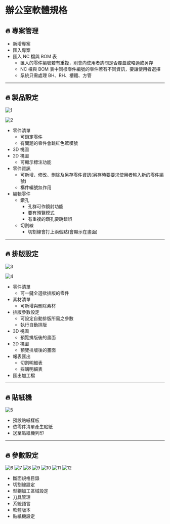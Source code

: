 # 辦公室軟體規格

## 🔥 專案管理

- 新增專案
- 匯入專案
- 匯入 NC 檔與 BOM 表
  - 匯入的零件編號若有重複，則會向使用者詢問是否覆蓋或略過或另存
  - NC 檔與 BOM 表中同樣零件編號的零件若有不同資訊，要讓使用者選擇
  - 系統只需處理 BH、RH、槽鐵、方管

---

## 🔥 製品設定

![1](./images/1.製品設定-鑽孔E01.jpeg)

![2](./images/2.製品設定-切割線E01.jpeg)

- 零件清單
  - 可鎖定零件
  - 有問題的零件會跳紅色驚嘆號
- 3D 視圖
- 2D 視圖
  - 可顯示標注功能
- 零件資訊
  - 可新增、修改、刪除及另存零件資訊(另存時要要求使用者輸入新的零件編號)
  - 構件編號無作用
- 編輯零件
  - 鑽孔
    - 孔群可作鏡射功能
    - 要有預覽模式
    - 有重複的鑽孔要跳錯誤
  - 切割線
    - 切割線會打上兩個點(會顯示在畫面)

---

## 🔥 排版設定

![3](./images/3.排版設定-1-E02.jpeg)

![4](./images/4.排版設定-2-E02.jpeg)

- 零件清單
  - 可一鍵全選欲排版的零件
- 素材清單
  - 可新增與刪除素材
- 排版參數設定
  - 可設定自動排版所需之參數
  - 執行自動排版
- 3D 視圖
  - 預覽排版後的畫面
- 2D 視圖
  - 預覽排版後的畫面
- 報表匯出
  - 切割明細表
  - 採購明細表
- 匯出加工檔

---

## 🔥 貼紙機

![5](./images/5.自製貼紙-1-E01.jpeg)

- 預設貼紙樣板
- 依零件清單產生貼紙
- 送至貼紙機列印

---

## 🔥 參數設定

![6](./images/6.參數設定-斷面規格目錄-E01.jpeg)
![7](./images/7.參數設定-切割線設定-E01.jpeg)
![8](./images/8.參數設定-型鋼加工區域設定-E01.jpeg)
![9](./images/9.參數設定-刀具管理-E01.jpeg)
![10](./images/10.參數設定-系統語言-E01.jpeg)
![11](./images/11.參數設定-軟體版本-E01.jpeg)
![12](./images/12.參數設定-貼紙機設定-E01.jpeg)

- 斷面規格目錄
- 切割線設定
- 型鋼加工區域設定
- 刀具管理
- 系統語言
- 軟體版本
- 貼紙機設定
